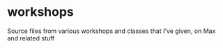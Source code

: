 workshops
=========

Source files from various workshops and classes that I've given, on Max and related stuff